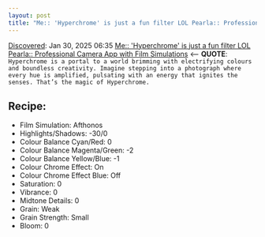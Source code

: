 ```yaml
---
layout: post
title: "Me:: 'Hyperchrome' is just a fun filter LOL Pearla:: Professional Camera App with Film Simulations"
---
```

[Discovered](http://rolandtanglao.com/2020/07/29/p1-blogthis-checkvist-list-links-to-blog/): Jan 30, 2025 06:35 [Me:: 'Hyperchrome' is just a fun filter LOL Pearla:: Professional Camera App with Film Simulations](https://pearla.houseofmars.io/pearla-recipes/2024/03/hyperchrome/) <-- **QUOTE**: `Hyperchrome is a portal to a world brimming with electrifying colours and boundless creativity. Imagine stepping into a photograph where every hue is amplified, pulsating with an energy that ignites the senses. That’s the magic of Hyperchrome.`

## Recipe:

* Film Simulation: Afthonos
* Highlights/Shadows: -30/0
* Colour Balance Cyan/Red: 0
* Colour Balance Magenta/Green: -2
* Colour Balance Yellow/Blue: -1
* Colour Chrome Effect: On
* Colour Chrome Effect Blue: Off
* Saturation: 0
* Vibrance: 0
* Midtone Details: 0
* Grain: Weak
* Grain Strength: Small
* Bloom: 0
